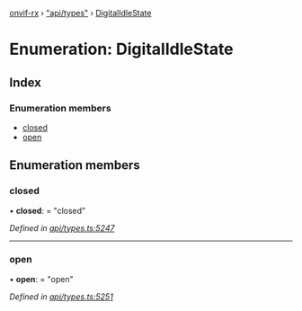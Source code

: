[onvif-rx](../README.md) › ["api/types"](../modules/_api_types_.md) › [DigitalIdleState](_api_types_.digitalidlestate.md)

# Enumeration: DigitalIdleState

## Index

### Enumeration members

* [closed](_api_types_.digitalidlestate.md#closed)
* [open](_api_types_.digitalidlestate.md#open)

## Enumeration members

###  closed

• **closed**: = "closed"

*Defined in [api/types.ts:5247](https://github.com/patrickmichalina/onvif-rx/blob/3e9b152/src/api/types.ts#L5247)*

___

###  open

• **open**: = "open"

*Defined in [api/types.ts:5251](https://github.com/patrickmichalina/onvif-rx/blob/3e9b152/src/api/types.ts#L5251)*
